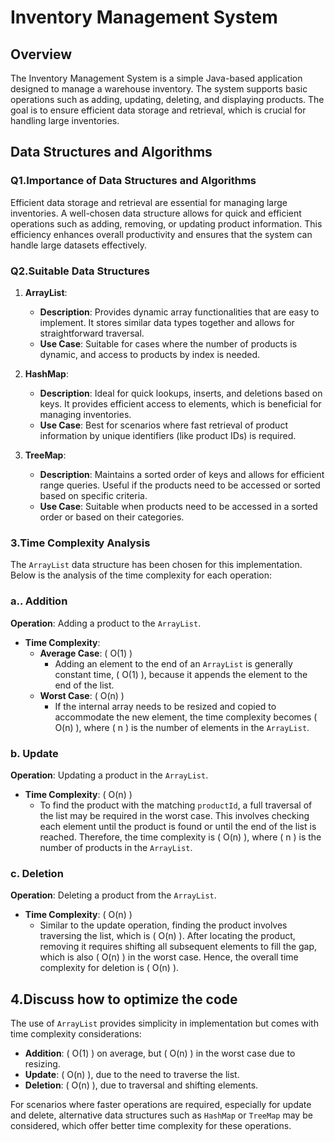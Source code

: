 # Inventory Management System

## Overview

The Inventory Management System is a simple Java-based application designed to manage a warehouse inventory. The system supports basic operations such as adding, updating, deleting, and displaying products. The goal is to ensure efficient data storage and retrieval, which is crucial for handling large inventories.

## Data Structures and Algorithms

### Q1.Importance of Data Structures and Algorithms

Efficient data storage and retrieval are essential for managing large inventories. A well-chosen data structure allows for quick and efficient operations such as adding, removing, or updating product information. This efficiency enhances overall productivity and ensures that the system can handle large datasets effectively.

### Q2.Suitable Data Structures

1. **ArrayList**:
   - **Description**: Provides dynamic array functionalities that are easy to implement. It stores similar data types together and allows for straightforward traversal.
   - **Use Case**: Suitable for cases where the number of products is dynamic, and access to products by index is needed.

2. **HashMap**:
   - **Description**: Ideal for quick lookups, inserts, and deletions based on keys. It provides efficient access to elements, which is beneficial for managing inventories.
   - **Use Case**: Best for scenarios where fast retrieval of product information by unique identifiers (like product IDs) is required.

3. **TreeMap**:
   - **Description**: Maintains a sorted order of keys and allows for efficient range queries. Useful if the products need to be accessed or sorted based on specific criteria.
   - **Use Case**: Suitable when products need to be accessed in a sorted order or based on their categories.



### 3.Time Complexity Analysis

The `ArrayList` data structure has been chosen for this implementation. Below is the analysis of the time complexity for each operation:

### a.. Addition

**Operation**: Adding a product to the `ArrayList`.

- **Time Complexity**:
  - **Average Case**: \( O(1) \)
    - Adding an element to the end of an `ArrayList` is generally constant time, \( O(1) \), because it appends the element to the end of the list.
  - **Worst Case**: \( O(n) \)
    - If the internal array needs to be resized and copied to accommodate the new element, the time complexity becomes \( O(n) \), where \( n \) is the number of elements in the `ArrayList`.

### b. Update

**Operation**: Updating a product in the `ArrayList`.

- **Time Complexity**: \( O(n) \)
  - To find the product with the matching `productId`, a full traversal of the list may be required in the worst case. This involves checking each element until the product is found or until the end of the list is reached. Therefore, the time complexity is \( O(n) \), where \( n \) is the number of products in the `ArrayList`.

### c. Deletion

**Operation**: Deleting a product from the `ArrayList`.

- **Time Complexity**: \( O(n) \)
  - Similar to the update operation, finding the product involves traversing the list, which is \( O(n) \). After locating the product, removing it requires shifting all subsequent elements to fill the gap, which is also \( O(n) \) in the worst case. Hence, the overall time complexity for deletion is \( O(n) \).

## 4.Discuss how to optimize the code

The use of `ArrayList` provides simplicity in implementation but comes with time complexity considerations:

- **Addition**: \( O(1) \) on average, but \( O(n) \) in the worst case due to resizing.
- **Update**: \( O(n) \), due to the need to traverse the list.
- **Deletion**: \( O(n) \), due to traversal and shifting elements.

For scenarios where faster operations are required, especially for update and delete, alternative data structures such as `HashMap` or `TreeMap` may be considered, which offer better time complexity for these operations.

